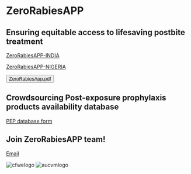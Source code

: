 # ZeroRabiesAPP

## Ensuring equitable access to lifesaving postbite treatment

 <a href="https://anyadoc.shinyapps.io/ZeroRabiesINDIA/" target="_blank">ZeroRabiesAPP-INDIA</a>
 
 <a href="https://anyadoc.shinyapps.io/ZeroRabiesNigeria/" target="_blank">ZeroRabiesAPP-NIGERIA</a>
 
<button onclick="document.location='default.asp'">[ZeroRabiesApp.pdf](https://github.com/anyadoc/ZeroRabiesAPP/files/13540222/ZeroRabiesApp.pdf)</button>


## Crowdsourcing Post-exposure prophylaxis products availability database

<a href="https://anyadoc.shinyapps.io/ZeroRabiesPEP/" target="_blank">PEP database form</a>

## Join ZeroRabiesAPP team!
<a href="mailto:abelsare@auburn.edu">Email</a>

![cfwelogo](https://github.com/anyadoc/ZeroRabiesAPP/assets/15696318/c01d0782-1a11-499d-8751-bf8cbfc6d3c6) ![aucvmlogo](https://github.com/anyadoc/ZeroRabiesAPP/assets/15696318/76c3357a-e32d-46d4-afbd-5b3fed57b553)
